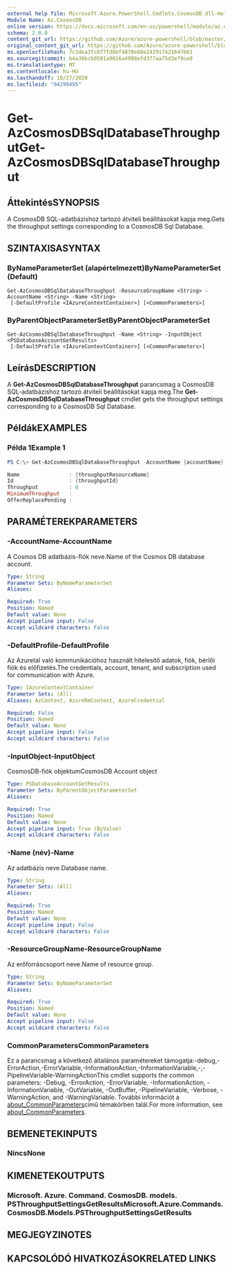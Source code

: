 ```yaml
---
external help file: Microsoft.Azure.PowerShell.Cmdlets.CosmosDB.dll-Help.xml
Module Name: Az.CosmosDB
online version: https://docs.microsoft.com/en-us/powershell/module/az.cosmosdb/get-azcosmosdbsqldatabasethroughput
schema: 2.0.0
content_git_url: https://github.com/Azure/azure-powershell/blob/master/src/CosmosDB/CosmosDB/help/Get-AzCosmosDBSqlDatabaseThroughput.md
original_content_git_url: https://github.com/Azure/azure-powershell/blob/master/src/CosmosDB/CosmosDB/help/Get-AzCosmosDBSqlDatabaseThroughput.md
ms.openlocfilehash: 7c3dea3fc8f7fd6bf4870e68e242917421647661
ms.sourcegitcommit: b4a38bcb0501a9016a4998efd377aa75d3ef9ce8
ms.translationtype: MT
ms.contentlocale: hu-HU
ms.lasthandoff: 10/27/2020
ms.locfileid: "94299495"
---
```

# <span data-ttu-id="42157-101">Get-AzCosmosDBSqlDatabaseThroughput</span><span class="sxs-lookup"><span data-stu-id="42157-101">Get-AzCosmosDBSqlDatabaseThroughput</span></span>

## <span data-ttu-id="42157-102">Áttekintés</span><span class="sxs-lookup"><span data-stu-id="42157-102">SYNOPSIS</span></span>
<span data-ttu-id="42157-103">A CosmosDB SQL-adatbázishoz tartozó átviteli beállításokat kapja meg.</span><span class="sxs-lookup"><span data-stu-id="42157-103">Gets the throughput settings corresponding to a CosmosDB Sql Database.</span></span>

## <span data-ttu-id="42157-104">SZINTAXISA</span><span class="sxs-lookup"><span data-stu-id="42157-104">SYNTAX</span></span>

### <span data-ttu-id="42157-105">ByNameParameterSet (alapértelmezett)</span><span class="sxs-lookup"><span data-stu-id="42157-105">ByNameParameterSet (Default)</span></span>
```
Get-AzCosmosDBSqlDatabaseThroughput -ResourceGroupName <String> -AccountName <String> -Name <String>
 [-DefaultProfile <IAzureContextContainer>] [<CommonParameters>]
```

### <span data-ttu-id="42157-106">ByParentObjectParameterSet</span><span class="sxs-lookup"><span data-stu-id="42157-106">ByParentObjectParameterSet</span></span>
```
Get-AzCosmosDBSqlDatabaseThroughput -Name <String> -InputObject <PSDatabaseAccountGetResults>
 [-DefaultProfile <IAzureContextContainer>] [<CommonParameters>]
```

## <span data-ttu-id="42157-107">Leírás</span><span class="sxs-lookup"><span data-stu-id="42157-107">DESCRIPTION</span></span>
<span data-ttu-id="42157-108">A **Get-AzCosmosDBSqlDatabaseThroughput** parancsmag a CosmosDB SQL-adatbázishoz tartozó átviteli beállításokat kapja meg.</span><span class="sxs-lookup"><span data-stu-id="42157-108">The **Get-AzCosmosDBSqlDatabaseThroughput** cmdlet gets the throughput settings corresponding to a CosmosDB Sql Database.</span></span>

## <span data-ttu-id="42157-109">Példák</span><span class="sxs-lookup"><span data-stu-id="42157-109">EXAMPLES</span></span>

### <span data-ttu-id="42157-110">Példa 1</span><span class="sxs-lookup"><span data-stu-id="42157-110">Example 1</span></span>
```powershell
PS C:\> Get-AzCosmosDBSqlDatabaseThroughput -AccountName {accountName} -ResourceGroupName {resourceGroupName} -Name {databaseName}

Name                : {throughputResourceName}
Id                  : {throughputId}
Throughput          : 0
MinimumThroughput   :
OfferReplacePending :
```

## <span data-ttu-id="42157-111">PARAMÉTEREK</span><span class="sxs-lookup"><span data-stu-id="42157-111">PARAMETERS</span></span>

### <span data-ttu-id="42157-112">-AccountName</span><span class="sxs-lookup"><span data-stu-id="42157-112">-AccountName</span></span>
<span data-ttu-id="42157-113">A Cosmos DB adatbázis-fiók neve.</span><span class="sxs-lookup"><span data-stu-id="42157-113">Name of the Cosmos DB database account.</span></span>

```yaml
Type: String
Parameter Sets: ByNameParameterSet
Aliases:

Required: True
Position: Named
Default value: None
Accept pipeline input: False
Accept wildcard characters: False
```

### <span data-ttu-id="42157-114">-DefaultProfile</span><span class="sxs-lookup"><span data-stu-id="42157-114">-DefaultProfile</span></span>
<span data-ttu-id="42157-115">Az Azuretal való kommunikációhoz használt hitelesítő adatok, fiók, bérlői fiók és előfizetés.</span><span class="sxs-lookup"><span data-stu-id="42157-115">The credentials, account, tenant, and subscription used for communication with Azure.</span></span>

```yaml
Type: IAzureContextContainer
Parameter Sets: (All)
Aliases: AzContext, AzureRmContext, AzureCredential

Required: False
Position: Named
Default value: None
Accept pipeline input: False
Accept wildcard characters: False
```

### <span data-ttu-id="42157-116">-InputObject</span><span class="sxs-lookup"><span data-stu-id="42157-116">-InputObject</span></span>
<span data-ttu-id="42157-117">CosmosDB-fiók objektum</span><span class="sxs-lookup"><span data-stu-id="42157-117">CosmosDB Account object</span></span>

```yaml
Type: PSDatabaseAccountGetResults
Parameter Sets: ByParentObjectParameterSet
Aliases:

Required: True
Position: Named
Default value: None
Accept pipeline input: True (ByValue)
Accept wildcard characters: False
```

### <span data-ttu-id="42157-118">-Name (név)</span><span class="sxs-lookup"><span data-stu-id="42157-118">-Name</span></span>
<span data-ttu-id="42157-119">Az adatbázis neve.</span><span class="sxs-lookup"><span data-stu-id="42157-119">Database name.</span></span>

```yaml
Type: String
Parameter Sets: (All)
Aliases:

Required: True
Position: Named
Default value: None
Accept pipeline input: False
Accept wildcard characters: False
```

### <span data-ttu-id="42157-120">-ResourceGroupName</span><span class="sxs-lookup"><span data-stu-id="42157-120">-ResourceGroupName</span></span>
<span data-ttu-id="42157-121">Az erőforráscsoport neve.</span><span class="sxs-lookup"><span data-stu-id="42157-121">Name of resource group.</span></span>

```yaml
Type: String
Parameter Sets: ByNameParameterSet
Aliases:

Required: True
Position: Named
Default value: None
Accept pipeline input: False
Accept wildcard characters: False
```

### <span data-ttu-id="42157-122">CommonParameters</span><span class="sxs-lookup"><span data-stu-id="42157-122">CommonParameters</span></span>
<span data-ttu-id="42157-123">Ez a parancsmag a következő általános paramétereket támogatja:-debug,-ErrorAction,-ErrorVariable,-InformationAction,-InformationVariable,-,-PipelineVariable-WarningAction</span><span class="sxs-lookup"><span data-stu-id="42157-123">This cmdlet supports the common parameters: -Debug, -ErrorAction, -ErrorVariable, -InformationAction, -InformationVariable, -OutVariable, -OutBuffer, -PipelineVariable, -Verbose, -WarningAction, and -WarningVariable.</span></span> <span data-ttu-id="42157-124">További információt a [about_CommonParameters](http://go.microsoft.com/fwlink/?LinkID=113216)című témakörben talál.</span><span class="sxs-lookup"><span data-stu-id="42157-124">For more information, see [about_CommonParameters](http://go.microsoft.com/fwlink/?LinkID=113216).</span></span>

## <span data-ttu-id="42157-125">BEMENETEK</span><span class="sxs-lookup"><span data-stu-id="42157-125">INPUTS</span></span>

### <span data-ttu-id="42157-126">Nincs</span><span class="sxs-lookup"><span data-stu-id="42157-126">None</span></span>

## <span data-ttu-id="42157-127">KIMENETEK</span><span class="sxs-lookup"><span data-stu-id="42157-127">OUTPUTS</span></span>

### <span data-ttu-id="42157-128">Microsoft. Azure. Command. CosmosDB. models. PSThroughputSettingsGetResults</span><span class="sxs-lookup"><span data-stu-id="42157-128">Microsoft.Azure.Commands.CosmosDB.Models.PSThroughputSettingsGetResults</span></span>

## <span data-ttu-id="42157-129">MEGJEGYZI</span><span class="sxs-lookup"><span data-stu-id="42157-129">NOTES</span></span>

## <span data-ttu-id="42157-130">KAPCSOLÓDÓ HIVATKOZÁSOK</span><span class="sxs-lookup"><span data-stu-id="42157-130">RELATED LINKS</span></span>
